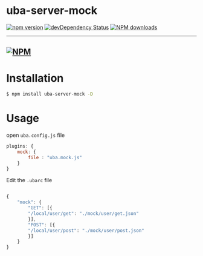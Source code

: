 # uba-server-mock

[![npm version](https://img.shields.io/npm/v/uba-server-mock.svg)](https://www.npmjs.com/package/uba-server-mock)
[![devDependency Status](https://img.shields.io/david/dev/tinper-uba/uba-server-mock.svg)](https://david-dm.org/tinper-uba/uba-server-mock#info=devDependencies)
[![NPM downloads](http://img.shields.io/npm/dm/uba-server-mock.svg?style=flat)](https://npmjs.org/package/uba-server-mock)

---
[![NPM](https://nodei.co/npm/uba-server-mock.png)](https://nodei.co/npm/uba-server-mock/)
---

# Installation

```bash
$ npm install uba-server-mock -D
```

# Usage

open `uba.config.js` file 
```js
plugins: {
    mock: {
        file : "uba.mock.js"
    }
}
```
Edit the `.ubarc` file
```js

{
    "mock": {
        "GET": [{
        "/local/user/get": "./mock/user/get.json"
        }],
        "POST": [{
        "/local/user/post": "./mock/user/post.json"
        }]
    }
}

```
